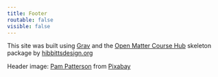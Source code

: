 ```yaml
---
title: Footer
routable: false
visible: false
---
```


This site was built using [Grav](http://getgrav.org) and the [Open Matter Course Hub](http://learn.hibbittsdesign.org/coursehub) skeleton package by [hibbittsdesign.org](http://hibbittsdesign.org)

Header image: <a href="https://pixabay.com/users/Pamjpat-6320763/?utm_source=link-attribution&amp;utm_medium=referral&amp;utm_campaign=image&amp;utm_content=2714675">Pam Patterson</a> from <a href="https://pixabay.com/?utm_source=link-attribution&amp;utm_medium=referral&amp;utm_campaign=image&amp;utm_content=2714675">Pixabay</a>